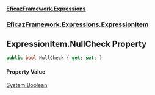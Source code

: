 #### [EficazFramework.Expressions](EficazFrameworkExpressions.md 'EficazFramework Expressions')
### [EficazFramework.Expressions](EficazFrameworkExpressions.md#EficazFramework.Expressions 'EficazFramework.Expressions').[ExpressionItem](EficazFramework.Expressions/ExpressionItem.md 'EficazFramework.Expressions.ExpressionItem')

## ExpressionItem.NullCheck Property

```csharp
public bool NullCheck { get; set; }
```

#### Property Value
[System.Boolean](https://docs.microsoft.com/en-us/dotnet/api/System.Boolean 'System.Boolean')